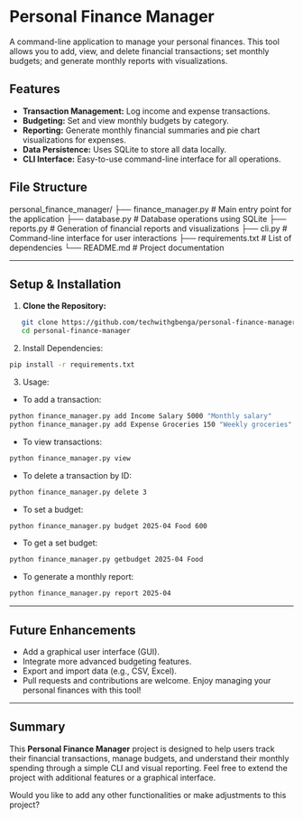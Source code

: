 # Personal Finance Manager

A command-line application to manage your personal finances. This tool allows you to add, view, and delete financial transactions; set monthly budgets; and generate monthly reports with visualizations.

## Features

- **Transaction Management:** Log income and expense transactions.
- **Budgeting:** Set and view monthly budgets by category.
- **Reporting:** Generate monthly financial summaries and pie chart visualizations for expenses.
- **Data Persistence:** Uses SQLite to store all data locally.
- **CLI Interface:** Easy-to-use command-line interface for all operations.

## File Structure

personal_finance_manager/ ├── finance_manager.py # Main entry point for the application ├── database.py # Database operations using SQLite ├── reports.py # Generation of financial reports and visualizations ├── cli.py # Command-line interface for user interactions ├── requirements.txt # List of dependencies └── README.md # Project documentation

---

## Setup & Installation

1. **Clone the Repository:**
```bash
   git clone https://github.com/techwithgbenga/personal-finance-manager.git
   cd personal-finance-manager
```
2. Install Dependencies:
```bash
pip install -r requirements.txt
```
3. Usage:
- To add a transaction:

```bash
python finance_manager.py add Income Salary 5000 "Monthly salary"
python finance_manager.py add Expense Groceries 150 "Weekly groceries"
```
- To view transactions:
```bash
python finance_manager.py view
```
- To delete a transaction by ID:
```bash
python finance_manager.py delete 3
```

- To set a budget:
```bash
python finance_manager.py budget 2025-04 Food 600
```

- To get a set budget:
```bash
python finance_manager.py getbudget 2025-04 Food
```

- To generate a monthly report:
```bash
python finance_manager.py report 2025-04
```

---

## Future Enhancements
- Add a graphical user interface (GUI).
- Integrate more advanced budgeting features.
- Export and import data (e.g., CSV, Excel).
- Pull requests and contributions are welcome. Enjoy managing your personal finances with this tool!

---

## Summary

This **Personal Finance Manager** project is designed to help users track their financial transactions, manage budgets, and understand their monthly spending through a simple CLI and visual reporting. Feel free to extend the project with additional features or a graphical interface.

Would you like to add any other functionalities or make adjustments to this project?

